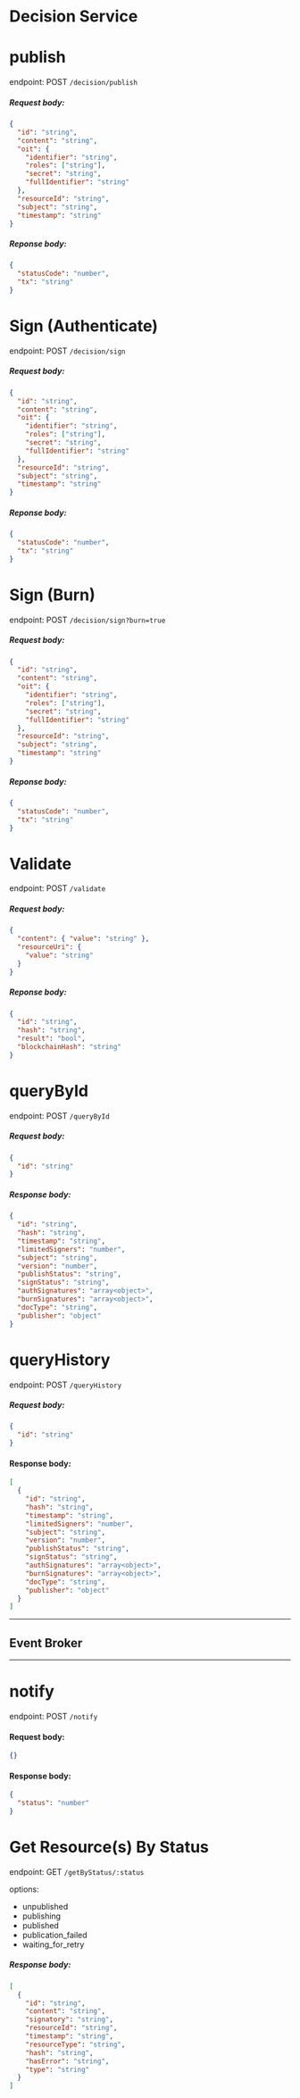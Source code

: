 # Decision Service

# publish

endpoint: POST `/decision/publish`

##### Request body:

```json
{
  "id": "string",
  "content": "string",
  "oit": {
    "identifier": "string",
    "roles": ["string"],
    "secret": "string",
    "fullIdentifier": "string"
  },
  "resourceId": "string",
  "subject": "string",
  "timestamp": "string"
}
```

##### Reponse body:

```json
{
  "statusCode": "number",
  "tx": "string"
}
```

# Sign (Authenticate)

endpoint: POST `/decision/sign`

##### Request body:

```json
{
  "id": "string",
  "content": "string",
  "oit": {
    "identifier": "string",
    "roles": ["string"],
    "secret": "string",
    "fullIdentifier": "string"
  },
  "resourceId": "string",
  "subject": "string",
  "timestamp": "string"
}
```

##### Reponse body:

```json
{
  "statusCode": "number",
  "tx": "string"
}
```

# Sign (Burn)

endpoint: POST `/decision/sign?burn=true`

##### Request body:

```json
{
  "id": "string",
  "content": "string",
  "oit": {
    "identifier": "string",
    "roles": ["string"],
    "secret": "string",
    "fullIdentifier": "string"
  },
  "resourceId": "string",
  "subject": "string",
  "timestamp": "string"
}
```

##### Reponse body:

```json
{
  "statusCode": "number",
  "tx": "string"
}
```

# Validate

endpoint: POST `/validate`

##### Request body:

```json
{
  "content": { "value": "string" },
  "resourceUri": {
    "value": "string"
  }
}
```

##### Reponse body:

```json
{
  "id": "string",
  "hash": "string",
  "result": "bool",
  "blockchainHash": "string"
}
```

# queryById

endpoint: POST `/queryById`

##### Request body:

```json
{
  "id": "string"
}
```

##### Response body:

```json
{
  "id": "string",
  "hash": "string",
  "timestamp": "string",
  "limitedSigners": "number",
  "subject": "string",
  "version": "number",
  "publishStatus": "string",
  "signStatus": "string",
  "authSignatures": "array<object>",
  "burnSignatures": "array<object>",
  "docType": "string",
  "publisher": "object"
}
```

# queryHistory

endpoint: POST `/queryHistory`

##### Request body:

```json
{
  "id": "string"
}
```

#### Response body:

```json
[
  {
    "id": "string",
    "hash": "string",
    "timestamp": "string",
    "limitedSigners": "number",
    "subject": "string",
    "version": "number",
    "publishStatus": "string",
    "signStatus": "string",
    "authSignatures": "array<object>",
    "burnSignatures": "array<object>",
    "docType": "string",
    "publisher": "object"
  }
]
```

---

## Event Broker

---

# notify

endpoint: POST `/notify`

#### Request body:

```json
{}
```

#### Response body:

```json
{
  "status": "number"
}
```

# Get Resource(s) By Status

endpoint: GET `/getByStatus/:status`

options:

- unpublished
- publishing
- published
- publication_failed
- waiting_for_retry

##### Response body:

```json
[
  {
    "id": "string",
    "content": "string",
    "signatory": "string",
    "resourceId": "string",
    "timestamp": "string",
    "resourceType": "string",
    "hash": "string",
    "hasError": "string",
    "type": "string"
  }
]
```
